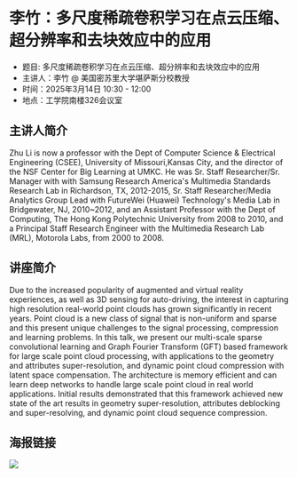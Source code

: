 # 李竹：多尺度稀疏卷积学习在点云压缩、超分辨率和去块效应中的应用

* 题目: 多尺度稀疏卷积学习在点云压缩、超分辨率和去块效应中的应用
* 主讲人：李竹 @ 美国密苏里大学堪萨斯分校教授
* 时间：2025年3月14日 10:30 - 12:00
* 地点：工学院南楼326会议室

## 主讲人简介
Zhu Li is now a professor with the Dept of Computer Science & Electrical Engineering (CSEE), University of Missouri,Kansas City, and the director of the NSF Center for Big Learning at UMKC. He was Sr. Staff Researcher/Sr. Manager with with Samsung Research America's Multimedia Standards Research Lab in Richardson, TX, 2012-2015, Sr. Staff Researcher/Media Analytics Group Lead with FutureWei (Huawei) Technology's Media Lab in Bridgewater, NJ, 2010~2012, and an Assistant Professor with the Dept of Computing, The Hong Kong Polytechnic University from 2008 to 2010, and a Principal Staff Research Engineer with the Multimedia Research Lab (MRL), Motorola Labs, from 2000 to 2008.

## 讲座简介
Due to the increased popularity of augmented and virtual reality experiences, as well as 3D sensing for auto-driving, the interest in capturing high resolution real-world point clouds has grown significantly in recent years. Point cloud is a new class of signal that is non-uniform and sparse and this present unique challenges to the signal processing, compression and learning problems. In this talk, we present our multi-scale sparse convolutional learning and Graph Fourier Transform (GFT) based framework for large scale point cloud processing, with applications to the geometry and attributes super-resolution, and dynamic point cloud compression with latent space compensation. The architecture is memory efficient and can learn deep networks to handle large scale point cloud in real world applications. Initial results demonstrated that this framework achieved new state of the art results in geometry super-resolution, attributes deblocking and super-resolving, and dynamic point cloud sequence compression.

## 海报链接
![](https://gtimg.liziwl.cn/post-img/2025-03-14T10-30-00_%E6%9D%8E%E7%AB%B9.jpg)
